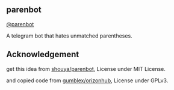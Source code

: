 ## parenbot

[@parenbot](https://telegram.me/parenbot)

A telegram bot that hates unmatched parentheses.

## Acknowledgement

get this idea from [shouya/parenbot](https://github.com/shouya/parenbot), License under MIT License.

and copied code from [gumblex/orizonhub](https://github.com/gumblex/orizonhub), License under GPLv3. 
